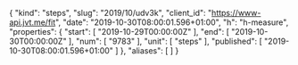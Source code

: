 {
  "kind": "steps",
  "slug": "2019/10/udv3k",
  "client_id": "https://www-api.jvt.me/fit",
  "date": "2019-10-30T08:00:01.596+01:00",
  "h": "h-measure",
  "properties": {
    "start": [
      "2019-10-29T00:00:00Z"
    ],
    "end": [
      "2019-10-30T00:00:00Z"
    ],
    "num": [
      "9783"
    ],
    "unit": [
      "steps"
    ],
    "published": [
      "2019-10-30T08:00:01.596+01:00"
    ]
  },
  "aliases": [
  ]
}
